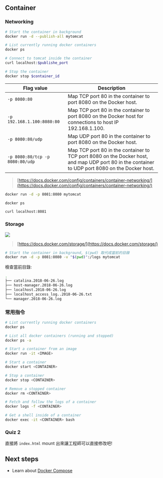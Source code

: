 
## Container
 
### Networking

```sh
# Start the container in background
docker run -d --publish-all mytomcat

# List currently running docker containers
docker ps

# Connect to tomcat inside the container
curl localhost:$publishe_port

# Stop the container
docker stop $container_id
```

| Flag value	| Description |
|------------|--------------|
| `-p 8080:80` |	Map TCP port 80 in the container to port 8080 on the Docker host. |
| `-p 192.168.1.100:8080:80` |	Map TCP port 80 in the container to port 8080 on the Docker host for connections to host IP 192.168.1.100. |
| `-p 8080:80/udp` |	Map UDP port 80 in the container to port 8080 on the Docker host.|
`-p 8080:80/tcp -p 8080:80/udp` |	Map TCP port 80 in the container to TCP port 8080 on the Docker host, and map UDP port 80 in the container to UDP port 8080 on the Docker host.

> [https://docs.docker.com/config/containers/container-networking/](https://docs.docker.com/config/containers/container-networking/)

```sh
docker run -d -p 8081:8080 mytomcat

docker ps

curl localhost:8081
```

### Storage

![](https://docs.docker.com/storage/images/types-of-mounts.png)

> [https://docs.docker.com/storage/](https://docs.docker.com/storage/)

```sh
# Start the container in background, $(pwd) 取代成當前的目錄
docker run -d -p 8081:8080 -v "$(pwd)":/logs mytomcat
```

檢查當前目錄:

```sh
.
├── catalina.2018-06-26.log
├── host-manager.2018-06-26.log
├── localhost.2018-06-26.log
├── localhost_access_log..2018-06-26.txt
└── manager.2018-06-26.log
```

### 常用指令

```sh
# List currently running docker containers
docker ps

# List all docker containers (running and stopped)
docker ps -a

# Start a container from an image
docker run -it <IMAGE>

# Start a container
docker start <CONTAINER>

# Stop a container
docker stop <CONTAINER>

# Remove a stopped container
docker rm <CONTAINER>

# Fetch and follow the logs of a container
docker logs -f <CONTAINER>

# Get a shell inside of a container
docker exec -it <CONTAINER> bash
```

### Quiz 2

直接將 `index.html` mount 出來讓工程師可以直接修改吧!

## Next steps

- Learn about [Docker Compose](./docker-compose.md)
